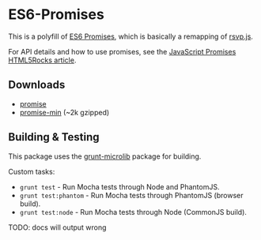# ES6-Promises

This is a polyfill of [ES6 Promises](https://github.com/domenic/promises-unwrapping), which is basically a remapping of [rsvp.js](https://github.com/tildeio/rsvp.js).

For API details and how to use promises, see the <a href="http://www.html5rocks.com/en/tutorials/es6/promises/">JavaScript Promises HTML5Rocks article</a>.

## Downloads

* [promise](http://s3.amazonaws.com/es6-promises/promise-0.1.0.js)
* [promise-min](http://s3.amazonaws.com/es6-promises/promise-0.1.0.min.js) (~2k gzipped)

## Building & Testing

This package uses the [grunt-microlib](https://github.com/thomasboyt/grunt-microlib) package for building.

Custom tasks:

* `grunt test` - Run Mocha tests through Node and PhantomJS.
* `grunt test:phantom` - Run Mocha tests through PhantomJS (browser build).
* `grunt test:node` - Run Mocha tests through Node (CommonJS build).

TODO: docs will output wrong
